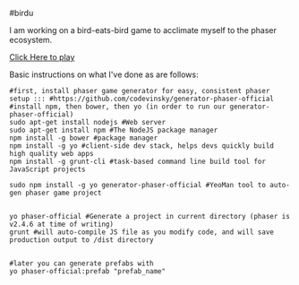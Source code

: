 #birdu

I am working on a bird-eats-bird game to acclimate myself to the phaser ecosystem.

[Click Here to play](http://jtronlabs.github.io/Birdu/dist/index.html)

Basic instructions on what I've done as are follows:


```
#first, install phaser game generator for easy, consistent phaser setup ::: #https://github.com/codevinsky/generator-phaser-official
#install npm, then bower, then yo (in order to run our generator-phaser-official)
sudo apt-get install nodejs #Web server
sudo apt-get install npm #The NodeJS package manager
npm install -g bower #package manager
npm install -g yo #client-side dev stack, helps devs quickly build high quality web apps
npm install -g grunt-cli #task-based command line build tool for JavaScript projects

sudo npm install -g yo generator-phaser-official #YeoMan tool to auto-gen phaser game project


yo phaser-official #Generate a project in current directory (phaser is v2.4.6 at time of writing)
grunt #will auto-compile JS file as you modify code, and will save production output to /dist directory


#later you can generate prefabs with
yo phaser-official:prefab "prefab_name"
```
